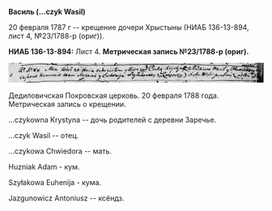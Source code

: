 **Василь (\...czyk Wasil)**

20 февраля 1787 г -- крещение дочери Хрыстыны (НИАБ 136-13-894, лист 4,
№23/1788-р (ориг)).

**НИАБ 136-13-894:** Лист 4. **Метрическая запись №23/1788-р (ориг).**

![](./media/00377f33a58ab96738fa2d0717b7c24f487344f3.png)

Дедиловичская Покровская церковь. 20 февраля 1788 года. Метрическая
запись о крещении.

\...czykowna Krystyna -- дочь родителей с деревни Заречье.

\...czyk Wasil -- отец.

\...czykowa Chwiedora -- мать.

Huzniak Adam - кум.

Szyłakowa Euhenija - кума.

Jazgunowicz Antoniusz -- ксёндз.

